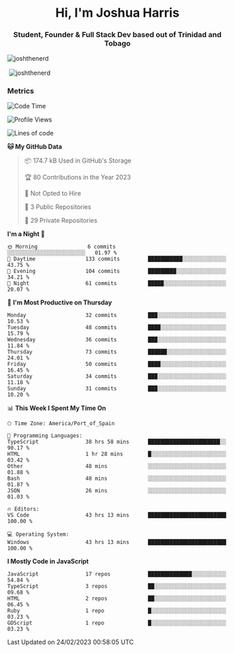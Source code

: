 <h1 align="center">Hi, I'm Joshua Harris</h1>
<h3 align="center">Student, Founder & Full Stack Dev based out of Trinidad and Tobago</h3>

<p align="left"> <img src="https://komarev.com/ghpvc/?username=JoshTheDeveloperr" alt="joshthenerd" /> </p>

<p>&nbsp;<img align="center" src="https://github-readme-stats.vercel.app/api?username=JoshTheDeveloperr&show_icons=true&count_private=true" alt="joshthenerd" /></p>

### Metrics

<!--START_SECTION:waka-->
![Code Time](http://img.shields.io/badge/Code%20Time-144%20hrs%2040%20mins-blue)

![Profile Views](http://img.shields.io/badge/Profile%20Views-20-blue)

![Lines of code](https://img.shields.io/badge/From%20Hello%20World%20I%27ve%20Written--2.7%20million%20lines%20of%20code-blue)

**🐱 My GitHub Data** 

> 📦 174.7 kB Used in GitHub's Storage 
 > 
> 🏆 80 Contributions in the Year 2023
 > 
> 🚫 Not Opted to Hire
 > 
> 📜 3 Public Repositories 
 > 
> 🔑 29 Private Repositories 
 > 
**I'm a Night 🦉** 

```text
🌞 Morning                6 commits           ░░░░░░░░░░░░░░░░░░░░░░░░░   01.97 % 
🌆 Daytime                133 commits         ███████████░░░░░░░░░░░░░░   43.75 % 
🌃 Evening                104 commits         █████████░░░░░░░░░░░░░░░░   34.21 % 
🌙 Night                  61 commits          █████░░░░░░░░░░░░░░░░░░░░   20.07 % 
```
📅 **I'm Most Productive on Thursday** 

```text
Monday                   32 commits          ███░░░░░░░░░░░░░░░░░░░░░░   10.53 % 
Tuesday                  48 commits          ████░░░░░░░░░░░░░░░░░░░░░   15.79 % 
Wednesday                36 commits          ███░░░░░░░░░░░░░░░░░░░░░░   11.84 % 
Thursday                 73 commits          ██████░░░░░░░░░░░░░░░░░░░   24.01 % 
Friday                   50 commits          ████░░░░░░░░░░░░░░░░░░░░░   16.45 % 
Saturday                 34 commits          ███░░░░░░░░░░░░░░░░░░░░░░   11.18 % 
Sunday                   31 commits          ███░░░░░░░░░░░░░░░░░░░░░░   10.20 % 
```


📊 **This Week I Spent My Time On** 

```text
🕑︎ Time Zone: America/Port_of_Spain

💬 Programming Languages: 
TypeScript               38 hrs 58 mins      ███████████████████████░░   90.17 % 
HTML                     1 hr 28 mins        █░░░░░░░░░░░░░░░░░░░░░░░░   03.42 % 
Other                    48 mins             ░░░░░░░░░░░░░░░░░░░░░░░░░   01.88 % 
Bash                     48 mins             ░░░░░░░░░░░░░░░░░░░░░░░░░   01.87 % 
JSON                     26 mins             ░░░░░░░░░░░░░░░░░░░░░░░░░   01.03 % 

🔥 Editors: 
VS Code                  43 hrs 13 mins      █████████████████████████   100.00 % 

💻 Operating System: 
Windows                  43 hrs 13 mins      █████████████████████████   100.00 % 
```

**I Mostly Code in JavaScript** 

```text
JavaScript               17 repos            ██████████████░░░░░░░░░░░   54.84 % 
TypeScript               3 repos             ██░░░░░░░░░░░░░░░░░░░░░░░   09.68 % 
HTML                     2 repos             ██░░░░░░░░░░░░░░░░░░░░░░░   06.45 % 
Ruby                     1 repo              █░░░░░░░░░░░░░░░░░░░░░░░░   03.23 % 
GDScript                 1 repo              █░░░░░░░░░░░░░░░░░░░░░░░░   03.23 % 
```




 Last Updated on 24/02/2023 00:58:05 UTC
<!--END_SECTION:waka-->
